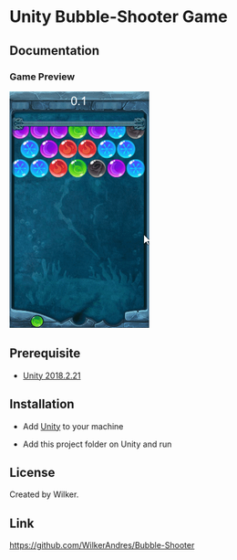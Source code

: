 # Unity Bubble-Shooter Game

## Documentation

### Game Preview

<img src="gif2.gif" />

## Prerequisite

- [Unity 2018.2.21 ](https://unity3d.com/get-unity/download/archive)

## Installation

- Add [Unity](https://store.unity.com/front-page?check_logged_in=1#plans-individual) to your machine

- Add this project folder on Unity and run

## License

Created by Wilker.

## Link

https://github.com/WilkerAndres/Bubble-Shooter